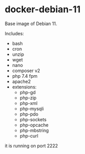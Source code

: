 # docker-debian-11

Base image of Debian 11.

Includes:
- bash
- cron
- unzip
- wget
- nano
- composer v2
- php 7.4 fpm
- apache2
- extensions:
  - php-gd 
  - php-zip 
  - php-xml 
  - php-mysqli 
  - php-pdo 
  - php-sockets 
  - php-opcache 
  - php-mbstring 
  - php-curl

it is running on port 2222
